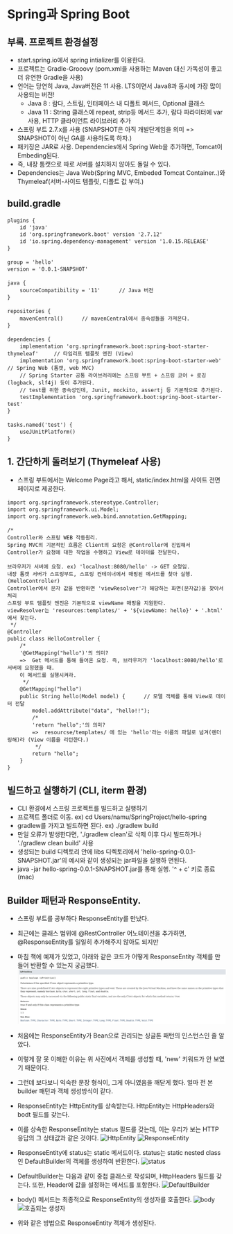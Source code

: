 # Spring과 Spring Boot

## 부록. 프로젝트 환경설정
* start.spring.io에서 spring intializer를 이용한다.
* 프로젝트는 Gradle-Grooovy (pom.xml을 사용하는 Maven 대신 가독성이 좋고 더 유연한 Gradle을 사용)
* 언어는 당연히 Java, Java버전은 11 사용. LTS이면서 Java8과 동시에 가장 많이 사용되는 버전!
    * Java 8 : 람다, 스트림, 인터페이스 내 디폴트 메서드, Optional 클래스
    * Java 11 : String 클래스에 repeat, strip등 메서드 추가, 람다 파라미터에 var 사용, HTTP 클라이언트 라이브러리 추가
* 스프링 부트 2.7.x를 사용 (SNAPSHOT은 아직 개발단계임을 의미 => SNAPSHOT이 아닌 GA를 사용하도록 하자.)
* 패키징은 JAR로 사용. Dependencies에서 Spring Web을 추가하면, Tomcat이 Embeding된다. 
* 즉, 내장 톰캣으로 따로 서버를 설치하지 않아도 돌릴 수 있다.
* Dependencies는 Java Web(Spring MVC, Embeded Tomcat Container..)와 Thymeleaf(서버-사이드 템플릿, 디폴트 값 부여.)

## build.gradle
```
plugins {
	id 'java'
	id 'org.springframework.boot' version '2.7.12'
	id 'io.spring.dependency-management' version '1.0.15.RELEASE'
}

group = 'hello'
version = '0.0.1-SNAPSHOT'

java {
	sourceCompatibility = '11'      // Java 버전
}

repositories {
	mavenCentral()      // mavenCentral에서 종속성들을 가져온다.
}

dependencies {
	implementation 'org.springframework.boot:spring-boot-starter-thymeleaf'     // 타임리프 템플릿 엔진 (View)
	implementation 'org.springframework.boot:spring-boot-starter-web'       // Spring Web (톰캣, web MVC) 
    // Spring Starter 공통 라이브러리에는 스프링 부트 + 스프링 코어 + 로깅(logback, slf4j) 등이 추가된다.
    // test를 위한 종속성인데, Junit, mockito, assertj 등 기본적으로 추가된다.
	testImplementation 'org.springframework.boot:spring-boot-starter-test'  
}

tasks.named('test') {
	useJUnitPlatform()
}
```

## 1. 간단하게 돌려보기 (Thymeleaf 사용)
* 스프링 부트에서는 Welcome Page라고 해서, static/index.html을 사이트 전면 페이지로 제공한다. 
```
import org.springframework.stereotype.Controller;
import org.springframework.ui.Model;
import org.springframework.web.bind.annotation.GetMapping;

/*
Controller와 스프링 WEB 작동원리.
Spring MVC의 기본적인 흐름은 Client의 요청은 @Controller에 진입해서 
Controller가 요청에 대한 작업을 수행하고 View로 데이터를 전달한다.

브라우저가 서버에 요청. ex) 'localhost:8080/hello' -> GET 요청임.
내장 톰캣 서버가 스프링부트, 스프링 컨테이너에서 매핑된 메서드를 찾아 실행.(HelloController)
Controller에서 문자 값을 반환하면 'viewResolver'가 해당하는 화면(문자값)을 찾아서 처리
스프링 부트 템플릿 엔진은 기본적으로 viewName 매핑을 지원한다.
viewResolver는 'resources:templates/' + '${viewName: hello}' + '.html' 에서 찾는다.
 */
@Controller
public class HelloController {
    /*
    '@GetMapping("hello")'의 의미?
    =>  Get 메서드를 통해 들어온 요청. 즉, 브라우저가 'localhost:8080/hello'로 서버에 요청했을 때.
    이 메서드를 실행시켜라.
     */
    @GetMapping("hello")
    public String hello(Model model) {      // 모델 객체를 통해 View로 데이터 전달
        model.addAttribute("data", "hello!!");
        /*
        'return "hello";'의 의미?
        =>  resourcse/templates/ 에 있는 'hello'라는 이름의 파일로 넘겨(렌더링해)라 (View 이름을 리턴한다.)
         */
        return "hello";
    }
}
```

## 빌드하고 실행하기 (CLI, iterm 환경)
* CLI 환경에서 스프링 프로젝트를 빌드하고 실행하기
* 프로젝트 폴더로 이동. ex) cd Users/namu/SpringProject/hello-spring
* gradlew를 가지고 빌드하면 된다. ex) ./gradlew build
* 만일 오류가 발생한다면, './gradlew clean'로 삭제 이후 다시 빌드하거나 './gradlew clean build' 사용
* 생성되는 build 디렉토리 안에 libs 디렉토리에서 'hello-spring-0.0.1-SNAPSHOT.jar'의 예시와 같이 생성되는 jar파일을 실행하 면된다.
* java -jar hello-spring-0.0.1-SNAPSHOT.jar를 통해 실행. '^ + c' 키로 종료(mac)


## Builder 패턴과 ResponseEntity.
* 스프링 부트를 공부하다 ResponseEntity를 만났다. 
* 최근에는 클래스 범위에 @RestController 어노테이션을 추가하면, @ResponseEntity를 일일히 추가해주지 않아도 되지만
* 마침 책에 예제가 있었고, 아래와 같은 코드가 어떻게 ResponseEntity 객체를 만들어 반환할 수 있는지 궁금했다.
![ResponseEntity를 반환하는 PUT 메서드](image.png)

* 처음에는 ResponseEntity가 Bean으로 관리되는 싱글톤 패턴의 인스턴스인 줄 알았다. 
* 이렇게 잘 못 이해한 이유는 위 사진에서 객체를 생성할 때, 'new' 키워드가 안 보였기 때문이다.

* 그런데 보다보니 익숙한 문장 형식이, 그게 아니였음을 깨닫게 했다. 얼마 전 본 builder 패턴과 객체 생성방식이 같다.
* ResponseEntity는 HttpEntity를 상속받는다. HttpEntity는 HttpHeaders와 bodt 필드를 갖는다.
* 이를 상속한 ResponseEntity는 status 필드를 갖는데, 이는 우리가 보는 HTTP 응답의 그 상태값과 같은 것이다.
![HttpEntity](image-1.png)
![ResponseEntity](image-2.png)

* ResponseEntity에 status는 static 메서드이다. status는 static nested class인 DefaultBuilder의 객체를 생성하여 반환한다.
![status](image-4.png)

* DefaultBuilder는 다음과 같이 중첩 클래스로 작성되며, HttpHeaders 필드를 갖는다. 또한, Header에 값을 설정하는 메서드를 포함한다.
![DefaultBuilder](image-5.png)

* body() 메서드는 최종적으로 ResponseEntity의 생성자를 호출한다.
![body](image-6.png)
![호출되는 생성자](image-7.png)
* 위와 같은 방법으로 ResponseEntity 객체가 생성된다.